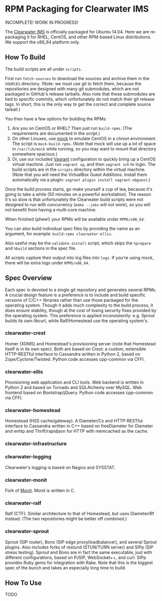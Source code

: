 RPM Packaging for Clearwater IMS
================================

INCOMPLETE! WORK IN PROGRESS!

The [Clearwater IMS](https://www.projectclearwater.org/) is officially packaged for Ubuntu 14.04.
Here we are re-packaging it for RHEL, CentOS, and other RPM-based Linux distributions. We support
the x86_64 platform only.


How To Build
------------

The build scripts are all under `scripts`.

First run `fetch-sources` to download the sources and archive them in the `SOURCES` directory. (Note:
we must use git to fetch them, because the repositories are designed with many git submodules,
which are not packaged in GitHub's release tarballs. Also note that these submodules are tied to
specific commits, which unfortunately do not match their git release tags. In short, this is the
only way to get the correct and complete source tarball.)

You then have a few options for building the RPMs:

1. Are you on CentOS or RHEL? Then just run `build-rpms`. (The requirements are documented in the
   script.)
2. On other Linuxes, use [mock](https://github.com/rpm-software-management/mock) to emulate CentOS
   in a chroot environment. The script is `mock-build-rpms`. (Note that mock will use up a lot of space
   in `/var/lib/mock` while running, so you may want to mount that directory somewhere spacious.)
3. Or, use our included [Vagrant](https://www.vagrantup.com/) configuration to quickly bring up a
   CentOS virtual machine. Just run `vagrant up`, and then `vagrant ssh` to login. The build scripts are
   in the `scripts` directory within the virtual machine. (Note that you will need the VirtualBox
   Guest Additions. Install them automatically via a plugin: `vagrant plugin install vagrant-vbguest`.)

Once the build process starts, go make yourself a cup of tea, because it's going to take a while
(50 minutes on a powerful workstation). The reason it's so slow is that unfortunately the Clearwater
build scripts were not designed to run with concurrency (`make --jobs` will not work), so you will not
benefit from having a multi-core machine.

When finished (phew!) your RPMs will be available under `RPMS/x86_64`.

You can also build individual spec files by providing the name as an argument, for example:
`build-rpms clearwater-ellis`.

Also useful may be the `validate-install` script, which skips the `%prepare` and `%build` sections in the
spec file.

All scripts capture their output into log files into `logs`. If you're using mock, there
will be extra logs under `RPMS/x86_64`.


Spec Overview
-------------

Each spec is devoted to a single git repository and generates several RPMs. A crucial design
feature is a preference is to include and build specific versions of C/C++ libraries rather than use
those packaged for the operating system. Though it adds much complexity to the build process, it
does ensure stability, though at the cost of losing security fixes provided by the operating system. 
This preference is applied inconsistently: e.g. Sprout builds its own libcurl, while Ralf/Homestead
use the operating system's.

### clearwater-crest

Homer (XDMS) and Homestead's provisioning server (note that Homestead itself is in its own spec).
Both are based on Crest: a custom, extensible HTTP-RESTful interface to Cassandra written in Python
2, based on Zope/Cyclone/Twisted. Python code accesses cpp-common via CFFI.

### clearwater-ellis

Provisioning web application and CLI tools. Web backend is written in Python 2 and based on Tornado 
and SQLAlchemy over MySQL. Web frontend based on Bootstrap/jQuery. Python code accesses cpp-common
via CFFI. 

### clearwater-homestead

Homestead (HSS cache/gateway). A Diameter/Cx and HTTP-RESTful interface to Cassandra written in C++
based on freeDiameter for Diameter and evhtp and Thrift/rapidjson for HTTP with memcached as the
cache.

### clearwater-infrastructure

### clearwater-logging

Clearwater's logging is based on Nagios and SYSSTAT.

### clearwater-monit

Fork of [Monit](https://mmonit.com/monit/). Monit is written in C.

### clearwater-ralf

Ralf (CTF). Similar architecture to that of Homestead, but uses Diameter/Rf instead. (The two
repositories might be better off combined.)

### clearwater-sprout

Sprout (SIP router), Bono (SIP edge proxy/loadbalancer), and several Sprout plugins. Also includes
forks of restund (STUN/TURN server) and SIPp (SIP stress testing). Sprout and Bono are in fact the
same executable, just with different configurations, based on PJSIP, WebSocket++, and curl. SIPp
provides Ruby gems for integration with Rake. Note that this is the biggest spec of the bunch
and takes an especially long time to build.


How To Use
----------

TODO
